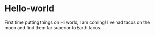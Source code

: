 # Hello-world
First time putting things on 
Hi world, I am coming!
I've had tacos on the moon and find them far superior to Earth tacos.
